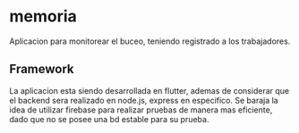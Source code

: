 # memoria
Aplicacion para monitorear el buceo, teniendo registrado a los trabajadores.

## Framework
La aplicacion esta siendo desarrollada en flutter, ademas de considerar que el backend sera realizado en node.js, express en especifico.
Se baraja la idea de utilizar firebase para realizar pruebas de manera mas eficiente, dado que no se posee una bd estable para su prueba.
